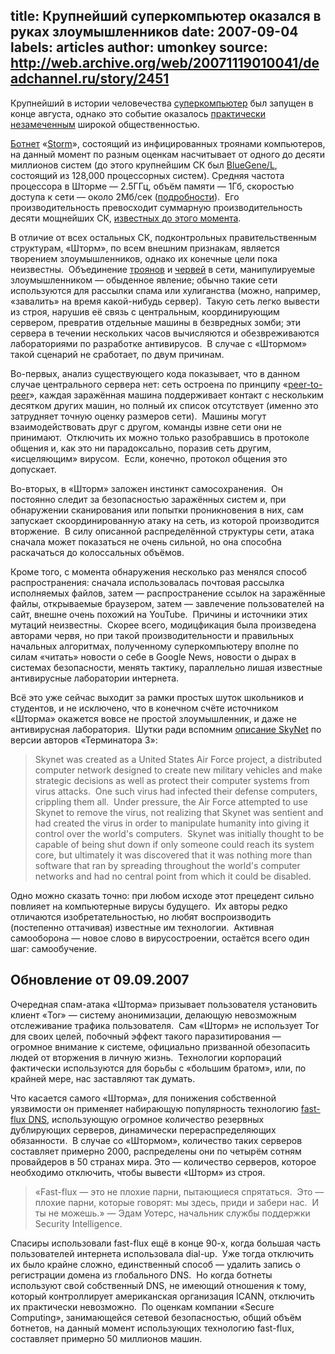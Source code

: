 title: Крупнейший суперкомпьютер оказался в руках злоумышленников
date: 2007-09-04
labels: articles
author: umonkey
source: http://web.archive.org/web/20071119010041/deadchannel.ru/story/2451
---
Крупнейший в истории человечества [суперкомпьютер][super] был запущен в конце
августа, однако это событие оказалось [практически незамеченным][noatt] широкой
общественностью.

[Ботнет][botnet] «[Storm][]», состоящий из инфицированных троянами компьютеров,
на данный момент по разным оценкам насчитывает от одного до десяти миллионов
систем (до этого крупнейшим СК был [BlueGene/L][], состоящий из 128,000
процессорных систем).  Средняя частота процессора в Шторме — 2.5ГГц, объём
памяти — 1Гб, скоростью доступа к сети — около 2Мб/сек
([подробности][details]).  Его производительность превосходит суммарную
производительность десяти мощнейших СК, [известных до этого момента][known].

В отличие от всех остальных СК, подконтрольных правительственным структурам,
«Шторм», по всем внешним признакам, является творением злоумышленников, однако
их конечные цели пока неизвестны.  Объединение [троянов][trojan] и
[червей][worm] в сети,
манипулируемые злоумышленником — обыденное явление; обычно такие сети
используются для рассылки спама или хулиганства (можно, например, «завалить» на
время какой-нибудь сервер).  Такую сеть легко вывести из строя, нарушив её связь
с центральным, координирующим сервером, превратив отдельные машины в безвредных
зомби; эти сервера в течении нескольких часов вычисляются и обезвреживаются
лабораториями по разработке антивирусов.  В случае с «Штормом» такой сценарий не
сработает, по двум причинам.

Во-первых, анализ существующего кода показывает, что в данном случае
центрального сервера нет: сеть остроена по принципу «[peer-to-peer][]», каждая
заражённая машина поддерживает контакт с нескольким десятком других машин, но
полный их список отсутствует (именно это затрудняет точную оценку размеров
сети).  Машины могут взаимодействовать друг с другом, команды извне сети они не
принимают.  Отключить их можно только разобравшись в протоколе общения и, как
это ни парадоксально, поразив сеть другим, «исцеляющим» вирусом.  Если, конечно,
протокол общения это допускает.

Во-вторых, в «Шторм» заложен инстинкт самосохранения.  Он постоянно следит за
безопасностью заражённых систем и, при обнаружении сканирования или попытки
проникновения в них, сам запускает скоординированную атаку на сеть, из которой
производится вторжение.  В силу описанной распределённой структуры сети, атака
сначала может показаться не очень сильной, но она способна раскачаться до
колоссальных объёмов.

Кроме того, с момента обнаружения несколько раз менялся способ распространения:
сначала использовалась почтовая рассылка исполняемых файлов, затем —
распространение ссылок на заражённые файлы, открываемые браузером, затем —
завлечение пользователей на сайт, внешне очень похожий на YouTube.  Причины и
источники этих мутаций неизвестны.  Скорее всего, модицфикация была произведена
авторами червя, но при такой производительности и правильных начальных
алгоритмах, полученному суперкомпьютеру вполне по силам «читать» новости о себе
в Google News, новости о дырах в системах безопасности, менять тактику,
параллельно лишая известные антивирусные лаборатории интернета.

Всё это уже сейчас выходит за рамки простых шуток школьников и студентов, и не
исключено, что в конечном счёте источником «Шторма» окажется вовсе не простой
злоумышленник, и даже не антивирусная лаборатория.  Шутки ради вспомним
[описание SkyNet][SkyNet] по версии авторов «Терминатора 3»:

> Skynet was created as a United States Air Force project, a distributed
> computer network designed to create new military vehicles and make strategic
> decisions as well as protect their computer systems from virus attacks.  One
> such virus had infected their defense computers, crippling them all.  Under
> pressure, the Air Force attempted to use Skynet to remove the virus, not
> realizing that Skynet was sentient and had created the virus in order to
> manipulate humanity into giving it control over the world's computers.  Skynet
> was initially thought to be capable of being shut down if only someone could
> reach its system core, but ultimately it was discovered that it was nothing
> more than software that ran by spreading throughout the world's computer
> networks and had no central point from which it could be disabled.

Одно можно сказать точно: при любом исходе этот прецедент сильно повлияет на
компьютерные вирусы будущего.  Их авторы редко отличаются изобретательностью, но
любят воспроизводить (постепенно оттачивая) известные им технологии.  Активная
самооборона — новое слово в вирусостроении, остаётся всего один шаг:
самообучение.

## Обновление от 09.09.2007

Очередная спам-атака «Шторма» призывает пользователя установить клиент «Tor» —
систему анонимизации, делающую невозможным отслеживание трафика пользователя. 
Сам «Шторм» не использует Tor для своих целей, побочный эффект такого
паразитирования — огромное внимание к системе, официально призванной обезопасить
людей от вторжения в личную жизнь.  Технологии корпораций фактически
используются для борьбы с «большим братом», или, по крайней мере, нас заставляют
так думать.

Что касается самого «Шторма», для понижения собственной уязвимости он применяет
набирающую популярность технологию [fast-flux DNS][], использующую огромное
количество резервных дублирующих серверов, динамически перераспределяющих
обязанности.  В случае со «Штормом», количество таких серверов составляет
примерно 2000, распределены они по четырём сотням провайдеров в 50 странах мира.
Это — количество серверов, которое необходимо отключить, чтобы вывести «Шторм»
из строя.

> «Fast-flux — это не плохие парни, пытающиеся спрятаться.  Это — плохие парни,
> которые говорят: мы здесь, приди и забери нас.  И ты не можешь.» — Эдам
> Уотерс, начальник службы поддержки Security Intelligence.

Спасиры использовали fast-flux ещё в конце 90-х, когда большая часть
пользователей интернета использовала dial-up.  Уже тогда отключить их было
крайне сложно, единственный способ — удалить запись о регистрации домена из
глобального DNS.  Но когда ботнеты используют свой собственный DNS, не имеющий
отношения к тому, который контроллирует американская организация ICANN,
отключить их практически невозможно.  По оценкам компании «Secure Computing»,
занимающейся сетевой безопасностью, общий объём ботнетов, на данный момент
использующих технологию fast-flux, составляет примерно 50 миллионов машин.

[BlueGene/L]: http://en.wikipedia.org/wiki/Blue_Gene
[SkyNet]: http://en.wikipedia.org/wiki/Skynet_%28fictional%29
[Storm]: http://en.wikipedia.org/wiki/Storm_Worm
[botnet]: http://ru.wikipedia.org/wiki/%D0%91%D0%BE%D1%82%D0%BD%D0%B5%D1%82
[details]: http://www.steampowered.com/status/survey.html
[fast-flux DNS]: http://www.securityfocus.com/news/11473
[known]: http://www.top500.org/
[noatt]: http://seclists.org/fulldisclosure/2007/Aug/0520.html
[peer-to-peer]: http://ru.wikipedia.org/wiki/%D0%9E%D0%B4%D0%BD%D0%BE%D1%80%D0%B0%D0%BD%D0%B3%D0%BE%D0%B2%D0%B0%D1%8F_%D1%81%D0%B5%D1%82%D1%8C
[super]: http://ru.wikipedia.org/wiki/%D0%A1%D1%83%D0%BF%D0%B5%D1%80%D0%BA%D0%BE%D0%BC%D0%BF%D1%8C%D1%8E%D1%82%D0%B5%D1%80
[trojan]: http://ru.wikipedia.org/wiki/%D0%A2%D1%80%D0%BE%D1%8F%D0%BD%D1%81%D0%BA%D0%B8%D0%B5_%D0%BF%D1%80%D0%BE%D0%B3%D1%80%D0%B0%D0%BC%D0%BC%D1%8B
[worm]: http://ru.wikipedia.org/wiki/%D0%A1%D0%B5%D1%82%D0%B5%D0%B2%D1%8B%D0%B5_%D1%87%D0%B5%D1%80%D0%B2%D0%B8
